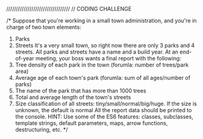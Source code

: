 /////////////////////////////////
// CODING CHALLENGE

/*
Suppose that you're working in a small town administration, and you're in charge of two town elements:
1. Parks
2. Streets
It's a very small town, so right now there are only 3 parks and 4 streets. All parks and streets have a name and a build year.
At an end-of-year meeting, your boss wants a final report with the following:
1. Tree density of each park in the town (forumla: number of trees/park area)
2. Average age of each town's park (forumla: sum of all ages/number of parks)
3. The name of the park that has more than 1000 trees
4. Total and average length of the town's streets
5. Size classification of all streets: tiny/small/normal/big/huge. If the size is unknown, the default is normal
All the report data should be printed to the console.
HINT: Use some of the ES6 features: classes, subclasses, template strings, default parameters, maps, arrow functions, destructuring, etc.
*/
